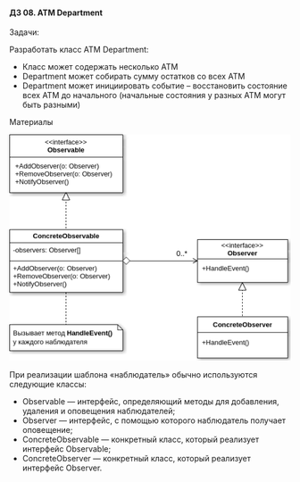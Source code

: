 #### ДЗ 08. ATM Department

Задачи:

Разработать класс ATM Department:
- Класс может содержать несколько ATM
- Department может собирать сумму остатков со всех ATM
- Department может инициировать событие – восстановить состояние всех ATM до начального
(начальные состояния у разных ATM могут быть разными)

Материалы

![Observer](static/observerUml.png)

При реализации шаблона «наблюдатель» обычно используются следующие классы:

- Observable — интерфейс, определяющий методы для добавления, удаления и оповещения наблюдателей;
- Observer — интерфейс, с помощью которого наблюдатель получает оповещение;
- ConcreteObservable — конкретный класс, который реализует интерфейс Observable;
- ConcreteObserver — конкретный класс, который реализует интерфейс Observer.
